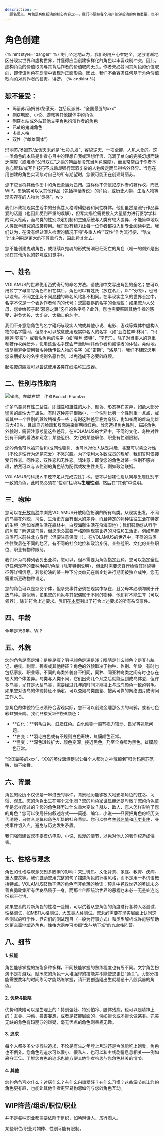 ```yaml
---
description: >-
  顾名思义，角色是角色扮演的核心内容之一。我们不限制每个用户能够扮演的角色数量，也不需要用户通过完成任务“赢得”创建角色的虚拟货币，但建议您不要因为创建过多角色而无法兼顾或有量无质。
---
```


# 角色创建

{% hint style="danger" %}
我们坚定地认为，我们的用户心智健全，足够清晰地区分现实世界和虚构世界，并懂得应当创建多样化的角色以丰富戏剧冲突。因此，虚构角色的价值取向与其背后作者的价值取向无关。作者未必赞同其角色的价值取向，即使该角色在剧情中表现为正面形象。因此，我们不会容忍任何基于角色价值取向的对其作者的指责、诽谤。
{% endhint %}

## 恕不接受：

* 玛丽苏/汤姆苏/龙傲天，包括反派苏、“全国最强的xxx”
* 剽窃电影、小说、游戏等其他媒体中的角色
* 剽窃本站或外站其他文字角色扮演作者的角色
* 已故的鬼魂角色
* 多重人格
* 双性（“雌雄同体”）

玛丽苏/汤姆苏/龙傲天未必是“七彩头发”、容貌逆天、十项全能、人见人爱的。这一类角色的本质是作者心目中的理想自我或理想伴侣，充满了单向的完美幻想而缺乏深度（或堆叠“父母双亡”之类的狗血桥段充当角色深度），而且常常由于作者本身心智和/或写作技巧不成熟却强行驾驭复杂的人物设定而显得格外怪异。当您在用创建的角色实现您对自己的所有期望时，您很可能正在创建玛丽苏。

您不应当将其他作品中的角色搬运为己用。这样做不仅侵犯原作者的著作权，而且WIP。您确实可以以其他作品（包括神话传说）的角色，或历史人物、生活人物等现实存在的人物为“灵感”，wip

我们不歧视现实生活中的分离性人格障碍患者和间性群体。他们虽然是流行作品喜爱的话题（也因此受到严重的误解），但写实描绘需要投入大量精力进行医学学科的深入检索，而鸟类的性别决定机制和生殖系统与人类有较大差异，不能简单地以人类医学研究的成果套用。我们没有精力让每一位作者都投入到专业阅读中去。我们认为，在没有经过深入检索的情况下将“多重人格”“双性”作为流行梗、“酷文化”来利用是更大的不尊重行为，因此将其舍去。

您不能创建鬼魂角色，或继续以鬼魂的形式扮演已经死亡的角色（唯一的例外是出现在其他角色的梦境或幻觉中）。

## 一、姓名

VOLAMUS的世界使用西式奇幻的命名方法。请使用中文写出角色的全名；您可以用拉丁字母拼写角色名附在其后。角色可以有姓氏（放在名后，以“·”分割），也可以没有。不同[文化](../settlements/cultures/)及不同[鸟种](../bird-guide/species.md)的命名风格各不相同。在半现实主义的世界设定中，名字不仅是一个表达作者倾向的代号；您需要斟酌名字的合理性：如果您为人父母，您会给孩子起“邪恶之翼”这样的名字吗？此外，您也需要照顾其他作者的感受，避免太长、太复杂、太拗口的名字。

我们不介意您角色的名字碰巧与现实人物或其他小说、电影、游戏等媒体中虚构人物的名字雷同，但您不可以故意使用现实中名人的名字（如“亚伯拉罕·林肯”、“玛丽莲·梦露”）或著名角色的名字（如“哈利·波特”、“辛巴”）。除了对当事人的尊重和著作权纠纷外，使用这些名字还会严重影响其他作者和阅读者的体验。类似地，请尽量避免使用著名神话传说人物的名字（如“宙斯”、“洛基”）。我们不建议您用您亲朋好友的名字或别名恶作剧，以免造成不必要的麻烦。

起名废的朋友可以尝试使用各类在线名称生成器。

## 二、性别与性取向

![&#x96C0;&#x9E70;&#xFF0C;&#x5DE6;&#x96CC;&#x53F3;&#x96C4;&#xFF0C;&#x4F5C;&#x8005;Kentish Plumber](../.gitbook/assets/26864584602_effcf1fb06_b.jpg)

许多鸟类具有性二型性，即雌性和雄性的大小、颜色、形态存在差异，如绝大部分猛禽的雌性大于雄性。有时这种差异很微小，一个性别比另一个性别重一点点，或者其中一个性别的斑纹稍微多一些；有时这种差异极为夸张，例如雀鹰的雌鸟比雄鸟大40%，且雄鸟的脸颊和腹面遍染鲜明橙红色。当您选择角色性别、描述角色外貌时，需要注意考量这些差异。在VOLAMUS的世界中，不同的文化、鸟种对性别有不同的看法和观念；某些组织、文化的某些职位、职业有性别限制。

您的角色可以被异性和/或同性吸引，也可以对他人缺乏兴趣，甚至可以完全对性（不论是性行为还是恋爱）不感兴趣。为了便利大多数成员的理解，我们暂时仅接受异性恋、同性恋、双性恋和无性恋。请注意：即使您的角色对某一性别不感兴趣，依然可以与该性别的角色结为配偶或发生性关系，例如政治联姻。

VOLAMUS的科技水平还不足以完成变性手术。您可以创建性别认同与生理性别不一致的角色，此时您必须在“性别”栏填写**生理性别**，然后在“其他”中说明。

## 三、物种

您可以在[开放鸟种](../bird-guide/species.md)中浏览VOLAMUS开放角色扮演的所有鸟类。从现实出发，不同的鸟类在外貌、习性、生活史方面有很大的差异，而且特定的物种往往生活在特定的生境（例如雀鹰生活在森林中，白腹海雕生活在沿海湿地）；我们鼓励您从科学的角度了解这些鸟类，但您未必需要严格遵照现实世界的习性和生活史，例如热带鸟类可以前往北方旅行（但要注意保暖！）。在VOLAMUS的世界中，不同的鸟类往往聚居在不同的地区，有不同的社会地位和政治身份。某些组织、文化的某些职位、职业有物种限制。

我们不为鸟种列表列出亚种，您可以，但不需要为角色指定亚种。您可以指定全世界任何现存的亚种/种群/色型（除非特别说明），但此时需要您自行检索其体貌特征等详细信息。若您扮演的某一种下分类单元在新企划进行期间被独立成种，您无需重新更改物种设定。

您的角色可以是杂交个体，但杂交事件必须在现实中存在，且父母本必须均属于开放鸟种。类似地，如果您的角色与其配偶属于不同的物种，他们将不能生育（可以领养），除非符合上述要求。我们在[本页](../bird-guide/hybrids.md)列出了符合上述要求的所有杂交事件。

## 四、年龄

今年是759年。WIP

## 五、外貌

您的角色是高是矮？是胖是瘦？羽毛颜色是深是浅？眼睛是什么颜色？是否有胎记、疤痕、刺青、残疾或其他特征？角色的外貌取决于物种、性别、年龄，有时也包括家族、职业等。不同的鸟类外貌各不相同，同种、同亚种鸟类之间有时也存在较大的个体差异。鸟类与人类不同，它们出壳几个月之后就能达到成鸟体型，但许多鸟类，尤其是大型鸟类，需要经过几年的时间才能换上与成鸟颜色一致的羽毛。如果您对该鸟的体貌特征不确定，可以查阅鸟类图鉴、搜索可靠的网络图片或询问工作人员。

您角色的体貌特征必须符合客观实际，您不可以创建金雕那么大的乌鸦，或者七色彩虹猫头鹰。我们只接受3种特殊颜色：

* **白化：**羽毛白色，虹膜红色。白化动物一般有视力较弱、畏光等视觉问题。
* **白变：**羽毛白色或有不规则白色斑块，虹膜颜色正常。
* **黑变：**深色斑纹扩大、颜色变深，接近黑色，乃至全身都为黑色，虹膜颜色正常。

“全国最美的xxx”、“XX的英俊潇洒足以让每个人都为之神魂颠倒”归为玛丽苏范畴，恕不接受。

## 六、背景

角色的经历不仅仅是一串过去的事件。背景经历能够极大地影响角色的性格、习惯、观念。您的角色出生在哪个文化圈？您的角色家世显赫还是卑微？您的角色童年是怎样度过的？您的角色经历过什么重大变故？朋友、敌人、恋人怎样影响了您的角色？您可以使用任何叙述方式——简述、编年、小说——只要把角色的经历交代清楚，且符合逻辑和角色所处的社会背景。您可以参考[主线剧情](../guide/canon.md)和[历史事件](../settlements/history.md)，寻找事件切入点，避免与历史发生矛盾。

我们强烈建议您不要模仿电影、小说、动漫的情节，以免对他人的著作权造成侵害。

## 七、性格与观念

角色的性格与观念受到多因素的影响：天生特质、文化背景、家庭、教育、疾病、重大变故等。我们鼓励您用完整的句子描述角色的行事风格，而不是用一串词语概括特点。VOLAMUS鼓励丰满的角色而非单薄的脸谱：预言中拯救世界的英雄未必善良勇敢集所有优良品质于一身，而那个企图统治世界的恶棍也未必一无是处连吃饭都不付钱。

如果您真的对新角色的性格一脸懵，可以试着从您角色的角度进行各种人格测试、性格测试，如[MBTI人格测试](https://www.16personalities.com/ch)、[大五类人格测试](https://www.apesk.com/bigfive/)。您未必需要在现实层面上认同这些测试的科学性，但它们的测试题目（一般为行事方式）和类型解析或许能够帮助您更全面地塑造角色。性格大纲亦可参照“龙与地下城”的[九宫格阵营](https://baike.baidu.com/item/%E9%98%B5%E8%90%A5%E4%B9%9D%E5%AE%AB%E6%A0%BC/23220773)。

## 八、细节

#### 1. 技能

角色能够掌握的技能多种多样，不同技能掌握的熟练程度也有所不同。文字角色扮演不是打游戏，赋予您的角色一大堆强悍的技能并不能使您更快“通关”。大部分技能需要数年的时间练习才能熟练掌握，请不要创造刚出生就精通十八般兵器的角色。

#### 2. 优势与缺陷

优势和缺陷可以是生理上的：特别强壮、特别怕冷、肢体残疾，也可以是精神上的：友善、冲动、被害妄想，或者是技能层面的，例如擅长或不擅长做某事。完美无缺的角色有玛丽苏的嫌疑，毫无优点的角色则呆板无趣。

#### 3. 追求

每个人都多多少少有些追求，不论是有生之年登上月球还是今晚能吃上饱饭，角色也不例外。您角色的追求可以很小、很私人，也可以和主线剧情息息相关——例如篡夺王位。了解您角色的追求也能方便其他作者构思与您角色相关的情节。

#### 4. 其他

您的角色喜欢什么？讨厌什么？有什么兴趣爱好？有什么习惯？这些细节能让您的角色更有趣，也能让其他作者更容易构思如何与您的角色互动。

## WIP阵营/组织/职位/职业

并不是每种职业都需要依附于组织，如吟游诗人、旅行商人。

某些职位/职业对物种、性别可能有限制。

## 

